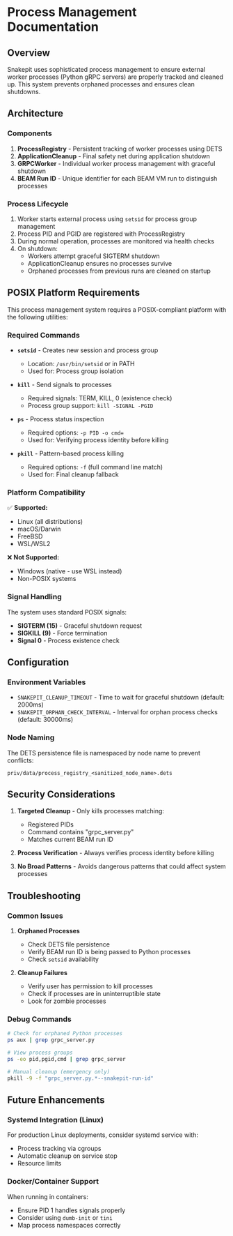 # Process Management Documentation

## Overview

Snakepit uses sophisticated process management to ensure external worker processes (Python gRPC servers) are properly tracked and cleaned up. This system prevents orphaned processes and ensures clean shutdowns.

## Architecture

### Components

1. **ProcessRegistry** - Persistent tracking of worker processes using DETS
2. **ApplicationCleanup** - Final safety net during application shutdown
3. **GRPCWorker** - Individual worker process management with graceful shutdown
4. **BEAM Run ID** - Unique identifier for each BEAM VM run to distinguish processes

### Process Lifecycle

1. Worker starts external process using `setsid` for process group management
2. Process PID and PGID are registered with ProcessRegistry
3. During normal operation, processes are monitored via health checks
4. On shutdown:
   - Workers attempt graceful SIGTERM shutdown
   - ApplicationCleanup ensures no processes survive
   - Orphaned processes from previous runs are cleaned on startup

## POSIX Platform Requirements

This process management system requires a POSIX-compliant platform with the following utilities:

### Required Commands

- **`setsid`** - Creates new session and process group
  - Location: `/usr/bin/setsid` or in PATH
  - Used for: Process group isolation

- **`kill`** - Send signals to processes
  - Required signals: TERM, KILL, 0 (existence check)
  - Process group support: `kill -SIGNAL -PGID`

- **`ps`** - Process status inspection
  - Required options: `-p PID -o cmd=`
  - Used for: Verifying process identity before killing

- **`pkill`** - Pattern-based process killing
  - Required options: `-f` (full command line match)
  - Used for: Final cleanup fallback

### Platform Compatibility

✅ **Supported:**
- Linux (all distributions)
- macOS/Darwin
- FreeBSD
- WSL/WSL2

❌ **Not Supported:**
- Windows (native - use WSL instead)
- Non-POSIX systems

### Signal Handling

The system uses standard POSIX signals:
- **SIGTERM (15)** - Graceful shutdown request
- **SIGKILL (9)** - Force termination
- **Signal 0** - Process existence check

## Configuration

### Environment Variables

- `SNAKEPIT_CLEANUP_TIMEOUT` - Time to wait for graceful shutdown (default: 2000ms)
- `SNAKEPIT_ORPHAN_CHECK_INTERVAL` - Interval for orphan process checks (default: 30000ms)

### Node Naming

The DETS persistence file is namespaced by node name to prevent conflicts:
```
priv/data/process_registry_<sanitized_node_name>.dets
```

## Security Considerations

1. **Targeted Cleanup** - Only kills processes matching:
   - Registered PIDs
   - Command contains "grpc_server.py"
   - Matches current BEAM run ID

2. **Process Verification** - Always verifies process identity before killing

3. **No Broad Patterns** - Avoids dangerous patterns that could affect system processes

## Troubleshooting

### Common Issues

1. **Orphaned Processes**
   - Check DETS file persistence
   - Verify BEAM run ID is being passed to Python processes
   - Check `setsid` availability

2. **Cleanup Failures**
   - Verify user has permission to kill processes
   - Check if processes are in uninterruptible state
   - Look for zombie processes

### Debug Commands

```bash
# Check for orphaned Python processes
ps aux | grep grpc_server.py

# View process groups
ps -eo pid,pgid,cmd | grep grpc_server

# Manual cleanup (emergency only)
pkill -9 -f "grpc_server.py.*--snakepit-run-id"
```

## Future Enhancements

### Systemd Integration (Linux)

For production Linux deployments, consider systemd service with:
- Process tracking via cgroups
- Automatic cleanup on service stop
- Resource limits

### Docker/Container Support

When running in containers:
- Ensure PID 1 handles signals properly
- Consider using `dumb-init` or `tini`
- Map process namespaces correctly